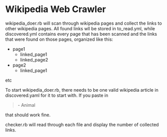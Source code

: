 # Wikipedia Web Crawler
wikipedia_doer.rb will scan through wikipedia pages and collect the links to other wikipedia pages. All found links wll be stored in to_read.yml, while discovered.yml contains every page that has been scanned and the links that were found on those pages, organized like this:

 - page1
	 - linked_page1
	 - linked_page2
 - page2
	 - linked_page1

etc


To start wikipedia_doer.rb, there needs to be one valid wikipedia article in discovered.yaml for it to start with. If you paste in

>\- Animal

that should work fine.


checker.rb will read through each file and display the number of collected links.